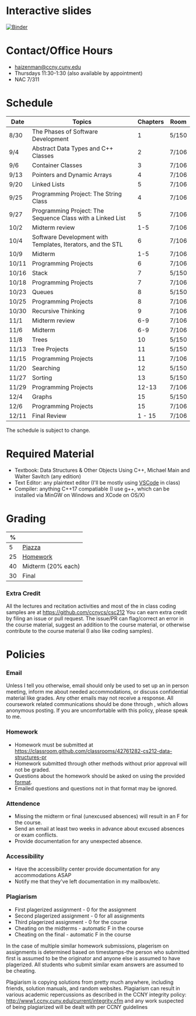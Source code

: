 Interactive slides
==================
[![Binder](https://mybinder.org/badge.svg)](https://mybinder.org/v2/gh/ccnycs/csc212/master)

Contact/Office Hours
====================
* haizenman@ccny.cuny.edu
* Thursdays 11:30-1:30 (also available by appointment)
* NAC 7/311

Schedule
========
| Date | Topics | Chapters | Room |
|------|--------|----------| ------|
| 8/30 | The Phases of Software Development | 1 | 5/150|
| 9/4 | Abstract Data Types and C++ Classes | 2 | 7/106 |
| 9/6 | Container Classes | 3 | 7/106|
| 9/13 | Pointers and Dynamic Arrays| 4 | 7/106 |
| 9/20| Linked Lists	| 5 | 7/106|
| 9/25  | Programming Project: The String Class | 4 | 7/106 |
| 9/27  | Programming Project: The Sequence Class with a Linked List | 5 | 7/106 |
| 10/2  | Midterm review | 1-5 | 7/106 |
| 10/4  | Software Development with Templates, Iterators, and the STL | 6 | 7/106|
| 10/9  | Midterm | 1-5 | 7/106| 
| 10/11 | Programming Projects | 6 | 7/106 |  
| 10/16 | Stack | 7 | 5/150 | 
| 10/18 | Programming Projects | 7 | 7/106 |
| 10/23 | Queues | 8 | 5/150 |
| 10/25 | Programming Projects | 8 | 7/106 | 
| 10/30 | Recursive Thinking   | 9 | 7/106 |
| 11/1 | Midterm review | 6-9 | 7/106 |
| 11/6 | Midterm | 6-9 | 7/106 
| 11/8 | Trees | 10 | 5/150 |
| 11/13 | Tree Projects | 11 | 5/150 |
| 11/15 | Programming Projects | 11 | 7/106 |
| 11/20 | Searching | 12 | 5/150 |
| 11/27 | Sorting | 13 | 5/150 |
| 11/29 | Programming Projects | 12-13 | 7/106 | 
| 12/4 | Graphs | 15 | 5/150 |
| 12/6 | Programming Projects | 15 | 7/106 | 
| 12/11 | Final Review | 1 - 15 | 7/106 | 
The schedule is subject to change. 

 Required Material 
=================
* Textbook: Data Structures & Other Objects Using C++, Michael Main and Walter Savitch (any edition)
* Text Editor: any plaintext editor (I'll be mostly using [VSCode](https://code.visualstudio.com/) in class)
* Compiler: anything C++17 compatiable (I use g++, which can be installed via MinGW on Windows and XCode on OS/X)

Grading
========
| % |  |
| ------------- | ----------- |
| 5 | [Piazza](https://piazza.com/ccny.cuny/fall2018/csc21200pr/home) |
| 25 | [Homework](https://classroom.github.com/classrooms/42761282-cs212-data-structures-pr)|
| 40 | Midterm (20% each) |
| 30 | Final |

### Extra Credit ###
All the lectures and recitation activities and most of the in class coding samples are at https://github.com/ccnycs/csc212 You can earn extra credit by filing an issue or pull request. The issue/PR can flag/correct an error in the course material, suggest an addition to the course material, or otherwise contribute to the course material (I also like coding samples). 

Policies
========
### Email ###
Unless I tell you otherwise, email should only be used to set up an in person meeting, inform me about needed accommodations, or discuss confidential material like grades.  Any other emails may not receive a response. All coursework related communications should be done through <insert discussion software here>, which allows anonymous posting. If you are uncomfortable with this policy, please speak to me.


### Homework ###
* Homework must be submitted at https://classroom.github.com/classrooms/42761282-cs212-data-structures-pr
* Homework submitted through other methods without prior approval  will not be graded.
* Questions about the homework should be asked on <choose discussion format> using the provided [format](hwq_fmt.md). 
* Emailed questions and questions not in that format may be ignored. 

### Attendence ###
* Missing the midterm or final (unexcused absences) will result in an F for the course.
* Send an email at least two weeks in advance about excused absences or exam conflicts.
* Provide documentation for any unexpected absence.

### Accessibility ###
* Have the accessibility center provide documentation for any accommodations ASAP
* Notify me that they've left documentation in my mailbox/etc.

### Plagiarism ###
* First plagerized assignment - 0 for the assignment
* Second plagerized assignment - 0 for all assignments
* Third plagerized assignment - 0 for the course
* Cheating on the midterms - automatic F in the course
* Cheating on the final - automatic F in the course

In the case of multiple similar homework submissions, plagerism on assignments is determined based on timestamps-the person who submitted first is assumed to be the originator and anyone else is assumed to have plagerized. All students who submit similar exam answers are assumed to be cheating.

Plagiarism is copying solutions from pretty much anywhere, including friends, solution manuals, and random websites. Plagiarism can result in various academic repercussions as described in the CCNY integrity policy: http://www1.ccny.cuny.edu/current/integrity.cfm and any work suspected of being plagiarized will be dealt with per CCNY guidelines

